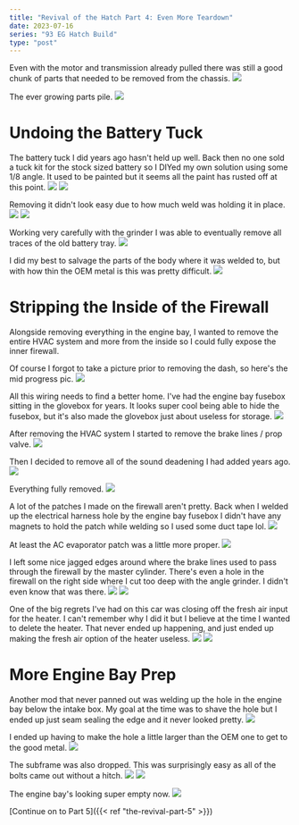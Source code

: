 ```yaml
---
title: "Revival of the Hatch Part 4: Even More Teardown"
date: 2023-07-16
series: "93 EG Hatch Build"
type: "post"
---
```


Even with the motor and transmission already pulled there was still a good chunk of parts that needed to be removed from the chassis.
![](images/1.jpg)

The ever growing parts pile.
![](images/2.jpg)

# Undoing the Battery Tuck

The battery tuck I did years ago hasn't held up well. Back then no one sold a tuck kit for the stock sized battery so I DIYed my own solution using some 1/8 angle. It used to be painted but it seems all the paint has rusted off at this point.
![](images/3.jpg)
![](images/4.jpg)

Removing it didn't look easy due to how much weld was holding it in place.
![](images/5.jpg)
![](images/6.jpg)

Working very carefully with the grinder I was able to eventually remove all traces of the old battery tray.
![](images/7.jpg)

I did my best to salvage the parts of the body where it was welded to, but with how thin the OEM metal is this was pretty difficult.
![](images/8.jpg)

# Stripping the Inside of the Firewall

Alongside removing everything in the engine bay, I wanted to remove the entire HVAC system and more from the inside so I could fully expose the inner firewall.

Of course I forgot to take a picture prior to removing the dash, so here's the mid progress pic.
![](images/9.jpg)

All this wiring needs to find a better home. I've had the engine bay fusebox sitting in the glovebox for years. It looks super cool being able to hide the fusebox, but it's also made the glovebox just about useless for storage.
![](images/10.jpg)

After removing the HVAC system I started to remove the brake lines / prop valve.
![](images/11.jpg)

Then I decided to remove all of the sound deadening I had added years ago.
![](images/12.jpg)

Everything fully removed.
![](images/13.jpg)

A lot of the patches I made on the firewall aren't pretty. Back when I welded up the electrical harness hole by the engine bay fusebox I didn't have any magnets to hold the patch while welding so I used some duct tape lol.
![](images/14.jpg)

At least the AC evaporator patch was a little more proper.
![](images/15.jpg)

I left some nice jagged edges around where the brake lines used to pass through the firewall by the master cylinder. There's even a hole in the firewall on the right side where I cut too deep with the angle grinder. I didn't even know that was there.
![](images/16.jpg)
![](images/17.jpg)

One of the big regrets I've had on this car was closing off the fresh air input for the heater. I can't remember why I did it but I believe at the time I wanted to delete the heater. That never ended up happening, and just ended up making the fresh air option of the heater useless.
![](images/18.jpg)
![](images/19.jpg)

# More Engine Bay Prep

Another mod that never panned out was welding up the hole in the engine bay below the intake box. My goal at the time was to shave the hole but I ended up just seam sealing the edge and it never looked pretty.
![](images/20.jpg)

I ended up having to make the hole a little larger than the OEM one to get to the good metal.
![](images/21.jpg)

The subframe was also dropped. This was surprisingly easy as all of the bolts came out without a hitch.
![](images/22.jpg)
![](images/23.jpg)

The engine bay's looking super empty now.
![](images/24.jpg)

[Continue on to Part 5]({{< ref "the-revival-part-5" >}})
